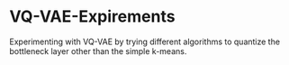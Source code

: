 # VQ-VAE-Expirements
Experimenting with VQ-VAE by trying different algorithms to quantize the bottleneck layer other than the simple k-means.
